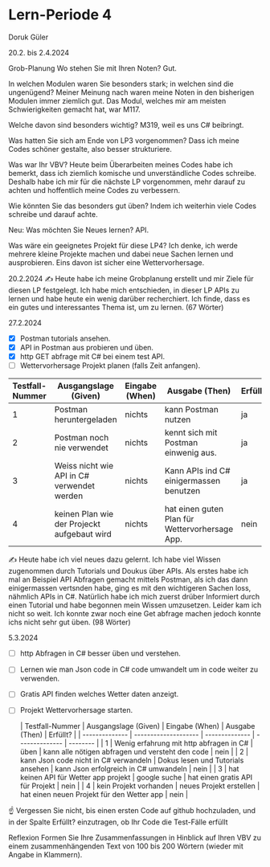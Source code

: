 # Lern-Periode 4

Doruk Güler

20.2. bis 2.4.2024

Grob-Planung
Wo stehen Sie mit Ihren Noten?
Gut.

In welchen Modulen waren Sie besonders stark; in welchen sind die ungenügend?
Meiner Meinung nach waren meine Noten in den bisherigen Modulen immer ziemlich gut. Das Modul, welches mir am meisten Schwierigkeiten gemacht hat, war M117.

Welche davon sind besonders wichtig?
M319, weil es uns C# beibringt.

Was hatten Sie sich am Ende von LP3 vorgenommen?
Dass ich meine Codes schöner gestalte, also besser strukturiere.

Was war Ihr VBV?
Heute beim Überarbeiten meines Codes habe ich bemerkt, dass ich ziemlich komische und unverständliche Codes schreibe. Deshalb habe ich mir für die nächste LP vorgenommen, mehr darauf zu achten und hoffentlich meine Codes zu verbessern.

Wie könnten Sie das besonders gut üben?
Indem ich weiterhin viele Codes schreibe und darauf achte.

Neu: Was möchten Sie Neues lernen?
API.

Was wäre ein geeignetes Projekt für diese LP4?
Ich denke, ich werde mehrere kleine Projekte machen und dabei neue Sachen lernen und ausprobieren. Eins davon ist sicher eine Wettervorhersage.

20.2.2024
✍️ Heute habe ich meine Grobplanung erstellt und mir Ziele für diesen LP festgelegt. Ich habe mich entschieden, in dieser LP APIs zu lernen und habe heute ein wenig darüber recherchiert. Ich finde, dass es ein gutes und interessantes Thema ist, um zu lernen. (67 Wörter)

27.2.2024

- [x] Postman tutorials ansehen.                
- [x] API in Postman aus probieren und üben.                   
- [x] http GET abfrage mit C# bei einem test API.                               
- [ ] Wettervorhersage Projekt planen (falls Zeit anfangen).                          
 
| Testfall-Nummer | Ausgangslage (Given) | Eingabe (When) | Ausgabe (Then) | Erfüllt? |
| -------------- | -------------------- | -------------- | -------------- | -------- |
| 1              |        Postman heruntergeladen  |  nichts        | kann Postman nutzen |  ja    |
| 2              |   Postman noch nie verwendet     |    nichts      | kennt sich mit Postman einwenig aus. |     ja    |
| 3              | Weiss nicht wie API in C# verwendet werden | nichts| Kann APIs ind C# einigermassen benutzen  |  ja  |
| 4              |   keinen Plan wie der Projeckt aufgebaut wird      |  nichts        | hat einen guten Plan für Wettervorhersage App.  |     nein     |

✍️ Heute habe ich viel neues dazu gelernt. Ich habe viel Wissen zugenommen durch Tutorials und Doukus über APIs. Als erstes habe ich mal an Beispiel API Abfragen gemacht mittels Postman, als ich das dann einigermassen vertsnden habe, ging es mit den wichtigeren Sachen loss, nähmlich APIs in C#. Natürlich habe ich mich zuerst drüber Informiert durch einen Tutorial und habe begonnen mein Wissen umzusetzen. Leider kam ich nicht so weit. Ich konnte zwar noch eine Get abfrage machen jedoch konnte ichs nicht sehr gut üben. (98 Wörter)

5.3.2024

- [ ] http Abfragen in C# besser üben und verstehen.
- [ ] Lernen wie man Json code in C# code umwandelt um in code weiter zu verwenden.               
- [ ] Gratis API finden welches Wetter daten anzeigt.                  
- [ ] Projekt Wettervorhersage starten.                            

  | Testfall-Nummer | Ausgangslage (Given) | Eingabe (When) | Ausgabe (Then) | Erfüllt? |
| -------------- | -------------------- | -------------- | -------------- | -------- |
| 1              |      Wenig erfahrung mit http abfragen in C# |  üben        | kann alle nötigen abfragen und versteht den code |  nein    |
| 2              |   kann Json code nicht in C# verwandeln     |    Dokus lesen und Tutorials ansehen      | kann Json erfolgreich in C# umwandeln |     nein    |
| 3              | hat keinen API für Wetter app projekt | google suche | hat einen gratis API für Projekt  |  nein  |
| 4              |  kein Projekt vorhanden     |  neues Projekt erstellen        | hat einen neuen Projekt für den Wetter app |     nein     |

☝️ Vergessen Sie nicht, bis einen ersten Code auf github hochzuladen, und in der Spalte Erfüllt? einzutragen, ob Ihr Code die Test-Fälle erfüllt

Reflexion
Formen Sie Ihre Zusammenfassungen in Hinblick auf Ihren VBV zu einem zusammenhängenden Text von 100 bis 200 Wörtern (wieder mit Angabe in Klammern).
